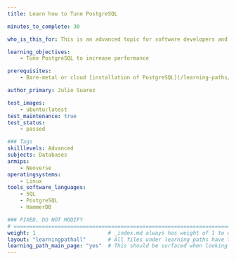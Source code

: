 ```yaml
---
title: Learn how to Tune PostgreSQL

minutes_to_complete: 30

who_is_this_for: This is an advanced topic for software developers and DevOps professionals interested in optimizing PostgreSQL performance.

learning_objectives:
    - Tune PostgreSQL to increase performance

prerequisites:
    - Bare-metal or cloud [installation of PostgreSQL](/learning-paths//servers-and-cloud-computing/postgresql)

author_primary: Julio Suarez

test_images:
    - ubuntu:latest
test_maintenance: true
test_status:
    - passed

### Tags
skilllevels: Advanced
subjects: Databases
armips:
    - Neoverse
operatingsystems:
    - Linux
tools_software_languages:
    - SQL
    - PostgreSQL
    - HammerDB

### FIXED, DO NOT MODIFY
# ================================================================================
weight: 1                       # _index.md always has weight of 1 to order correctly
layout: "learningpathall"       # All files under learning paths have this same wrapper
learning_path_main_page: "yes"  # This should be surfaced when looking for related content. Only set for _index.md of learning path content.
---
```

